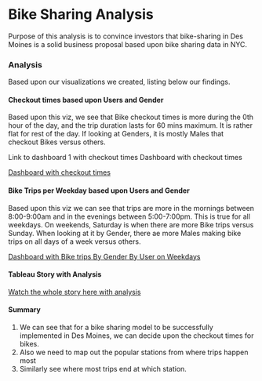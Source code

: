 # Bike Sharing Analysis
Purpose of this analysis is to convince investors that bike-sharing in Des Moines is a solid business proposal based upon bike sharing data in NYC.

### Analysis
Based upon our visualizations we created, listing below our findings.

#### Checkout times based upon Users and Gender

Based upon this viz, we see that Bike checkout times is more during the 0th hour of the day, and the trip duration lasts for 60 mins maximum.
It is rather flat for rest of the day.
If looking at Genders, it is mostly Males that checkout Bikes versus others.

Link to dashboard 1 with checkout times
Dashboard with checkout times


[Dashboard with checkout times](https://public.tableau.com/views/Citibike_Assignment/CheckoutTimesforUsersandbyGender?:language=en-US&publish=yes&:display_count=n&:origin=viz_share_link)

#### Bike Trips per Weekday based upon Users and Gender

Based upon this viz we can see that trips are more in the mornings between 8:00-9:00am and in the evenings between 5:00-7:00pm.
This is true for all weekdays. On weekends, Saturday is when there are more Bike trips versus Sunday.
When looking at it by Gender, there ae more Males making bike trips on all days of a week versus others.


[Dashboard with Bike trips By Gender By User on Weekdays](https://public.tableau.com/views/Citibike_Assignment/Biketripsbygenderandbyusers?:language=en-US&publish=yes&:display_count=n&:origin=viz_share_link)

#### Tableau Story with Analysis
[Watch the whole story here with analysis](https://public.tableau.com/views/Citibike_Assignment/Citibike_Observations?:language=en-US&:display_count=n&:origin=viz_share_link)

#### Summary
1. We can see that for a bike sharing model to be successfully implemented in Des Moines, we can decide upon the checkout times for bikes.
2. Also we need to map out the popular stations from where trips happen most
3. Similarly see where most trips end at which station.



